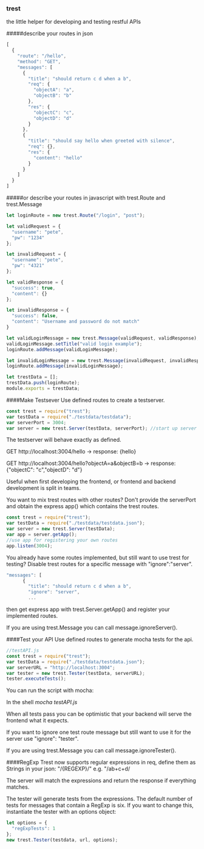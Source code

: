 ### trest
the little helper for developing and testing restful APIs

#####describe your routes in json
```js
[
  {
    "route": "/hello",
    "method": "GET",
    "messages": [
      {
        "title": "should return c d when a b",
        "req": {
          "objectA": "a",
          "objectB": "b"
        },
        "res": {
          "objectC": "c",
          "objectD": "d"
        }
      },
      {
        "title": "should say hello when greeted with silence",
        "req": {},
        "res": {
          "content": "hello"
        }
      }
    ]
  }
] 
```
#####or describe your routes in javascript with trest.Route and trest.Message
```js
let loginRoute = new trest.Route("/login", "post");

let validRequest = {
  "username": "pete",
  "pw": "1234"
};

let invalidRequest = {
  "username": "pete",
  "pw": "4321"
};

let validResponse = {
  "success": true,
  "content": {}
};

let invalidResponse = {
  "success": false,
  "content": "Username and password do not match"
}

let validLoginMessage = new trest.Message(validRequest, validResponse);
validLoginMessage.setTitle("valid login example");
loginRoute.addMessage(validLoginMessage);

let invalidLoginMessage = new trest.Message(invalidRequest, invalidResponse, "invalid login")
loginRoute.addMessage(invalidLoginMessage);

let trestData = [];
trestData.push(loginRoute);
module.exports = trestData;
```

####Make Testsever
Use defined routes to create a testserver.
```js
const trest = require("trest");
var testData = require("./testdata/testdata");
var serverPort = 3004;
var server = new trest.Server(testData, serverPort); //start up server
```
The testserver will behave exactly as defined.

GET http://localhost:3004/hello -> response: {hello}

GET http://localhost:3004/hello?objectA=a&objectB=b -> response: {"objectC": "c","objectD": "d"}

Useful when first developing the frontend, or frontend and backend development is split in teams.

You want to mix trest routes with other routes? 
Don't provide the serverPort and obtain the express app() which contains the trest routes.
```js
const trest = require("trest");
var testData = require("./testdata/testdata.json");
var server = new trest.Server(testData);
var app = server.getApp();
//use app for registering your own routes
app.listen(3004);
```

You already have some routes implemented, but still want to use trest for testing?
Disable trest routes for a specific message with "ignore":"server".
```js
"messages": [
      {
        "title": "should return c d when a b",
        "ignore": "server",
        ...
```
then get express app with trest.Server.getApp() and register your implemented routes.

If you are using trest.Message you can call message.ignoreServer().

####Test your API
Use defined routes to generate mocha tests for the api.
```js
//testAPI.js
const trest = require("trest");
var testData = require("./testdata/testdata.json");
var serverURL = "http://localhost:3004";
var tester = new trest.Tester(testData, serverURL);
tester.executeTests();
```
You can run the script with mocha:

In the shell *mocha testAPI.js*

When all tests pass you can be optimistic that your backend will serve the frontend what it expects.

If you want to ignore one test route message but still want to use it for the server use "ignore": "tester".

If you are using trest.Message you can call message.ignoreTester().

####RegExp
Trest now supports regular expressions in req, define them as Strings in your json: "/{REGEXP}/" e.g. "/ab+c+d/

The server will match the expressions and return the response if everything matches.

The tester will generate tests from the expressions. The default number of tests for messages that contain a RegExp is six. If you want to change this, instantiate the tester with an options object: 
```js
let options = {
  "regExpTests": 1
};
new trest.Tester(testdata, url, options);
```
